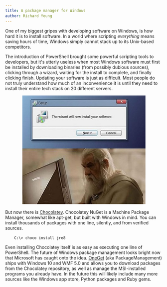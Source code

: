 ```yaml
---
title: A package manager for Windows
author: Richard Young
---
```

One of my biggest gripes with developing software on Windows, is how hard it is to install software. In a world where scripting *everything* means saving hours of time, Windows simply cannot stack up to its Unix-based competitors. <!--more-->

The introduction of PowerShell brought some powerful scripting tools to developers, but it's utterly useless when most Windows software must first be installed by downloading binaries (from possibly dubious sources), clicking through a wizard, waiting for the install to complete, and finally clicking finish. Updating your software is just as difficult. Most people do not truly understand how much of an inconvenience it is until they need to install their entire tech stack on 20 different servers.

<center>

![Wizard](/images/wizard.jpg)

</center>

But now there is [Chocolatey](https://chocolatey.org/). Chocolatey NuGet is a Machine Package Manager, somewhat like apt-get, but built with Windows in mind. You can install thousands of packages with one line, silently, and from verified sources.

~~~bash
    C:\> choco install jre8
~~~

Even installing Chocolatey itself is as easy as executing one line of PowerShell. The future of Windows package management looks bright now that Microsoft has caught onto the idea. [OneGet](https://github.com/oneget/oneget) (aka PackageManagement) ships with Windows 10 and WMF 5.0 and allows you to download packages from the Chocolatey repository, as well as manage the MSI-installed programs you already have. In the future this will likely include many more sources like the Windows app store, Python packages and Ruby gems.
